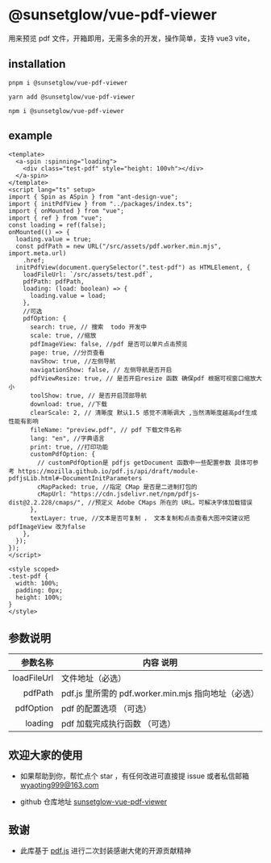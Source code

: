 # @sunsetglow/vue-pdf-viewer

用来预览 pdf 文件，开箱即用，无需多余的开发，操作简单，支持 vue3 vite，

## installation

```
pnpm i @sunsetglow/vue-pdf-viewer

yarn add @sunsetglow/vue-pdf-viewer

npm i @sunsetglow/vue-pdf-viewer
```

## example

```vue
<template>
  <a-spin :spinning="loading">
    <div class="test-pdf" style="height: 100vh"></div>
  </a-spin>
</template>
<script lang="ts" setup>
import { Spin as ASpin } from "ant-design-vue";
import { initPdfView } from "../packages/index.ts";
import { onMounted } from "vue";
import { ref } from "vue";
const loading = ref(false);
onMounted(() => {
  loading.value = true;
  const pdfPath = new URL("/src/assets/pdf.worker.min.mjs", import.meta.url)
    .href;
  initPdfView(document.querySelector(".test-pdf") as HTMLElement, {
    loadFileUrl: `/src/assets/test.pdf`,
    pdfPath: pdfPath,
    loading: (load: boolean) => {
      loading.value = load;
    },
    //可选
    pdfOption: {
      search: true, // 搜索  todo 开发中
      scale: true, //缩放
      pdfImageView: false, //pdf 是否可以单片点击预览
      page: true, //分页查看
      navShow: true, //左侧导航
      navigationShow: false, // 左侧导航是否开启
      pdfViewResize: true, // 是否开启resize 函数 确保pdf 根据可视窗口缩放大小
      toolShow: true, // 是否开启顶部导航
      download: true, //下载
      clearScale: 2, // 清晰度 默认1.5 感觉不清晰调大 ,当然清晰度越高pdf生成性能有影响
      fileName: "preview.pdf", // pdf 下载文件名称
      lang: "en", //字典语言
      print: true, //打印功能
      customPdfOption: {
        // customPdfOption是 pdfjs getDocument 函数中一些配置参数 具体可参考 https://mozilla.github.io/pdf.js/api/draft/module-pdfjsLib.html#~DocumentInitParameters
        cMapPacked: true, //指定 CMap 是否是二进制打包的
        cMapUrl: "https://cdn.jsdelivr.net/npm/pdfjs-dist@2.2.228/cmaps/", //预定义 Adob​​e CMaps 所在的 URL。可解决字体加载错误
      },
      textLayer: true, //文本是否可复制 ， 文本复制和点击查看大图冲突建议把 pdfImageView 改为false
    },
  });
});
</script>

<style scoped>
.test-pdf {
  width: 100%;
  padding: 0px;
  height: 100%;
}
</style>
```

## 参数说明

|    参数名称 | 内容 说明                                           |
| ----------: | --------------------------------------------------- |
| loadFileUrl | 文件地址（必选）                                    |
|     pdfPath | pdf.js 里所需的 pdf.worker.min.mjs 指向地址（必选） |
|   pdfOption | pdf 的配置选项 （可选）                             |
|     loading | pdf 加载完成执行函数 （可选）                       |

## 欢迎大家的使用

- 如果帮助到你，帮忙点个 star ，有任何改进可直接提 issue 或者私信邮箱 wyaoting999@163.com

- github 仓库地址 [sunsetglow-vue-pdf-viewer](https://github.com/wyaoting/sunsetglow-vue-pdf-viewer)

## 致谢

- 此库基于 [pdf.js](https://github.com/mozilla/pdf.js) 进行二次封装感谢大佬的开源贡献精神
